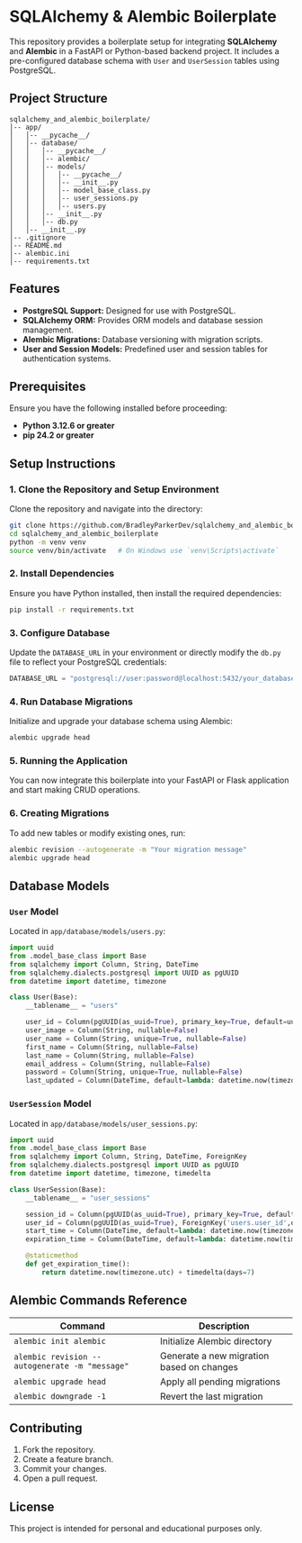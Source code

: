 SQLAlchemy & Alembic Boilerplate
=================================

This repository provides a boilerplate setup for integrating **SQLAlchemy** and **Alembic** in a FastAPI or Python-based backend project. It includes a pre-configured database schema with `User` and `UserSession` tables using PostgreSQL.

## Project Structure

```
sqlalchemy_and_alembic_boilerplate/
│-- app/
│   │-- __pycache__/
│   │-- database/
│   │   │-- __pycache__/
│   │   │-- alembic/
│   │   │-- models/
│   │   │   │-- __pycache__/
│   │   │   │-- __init__.py
│   │   │   │-- model_base_class.py
│   │   │   │-- user_sessions.py
│   │   │   │-- users.py
│   │   │-- __init__.py
│   │   │-- db.py
│   │-- __init__.py
│-- .gitignore
│-- README.md
│-- alembic.ini
│-- requirements.txt
```

## Features

- **PostgreSQL Support:** Designed for use with PostgreSQL.
- **SQLAlchemy ORM:** Provides ORM models and database session management.
- **Alembic Migrations:** Database versioning with migration scripts.
- **User and Session Models:** Predefined user and session tables for authentication systems.

## Prerequisites

Ensure you have the following installed before proceeding:

- **Python 3.12.6 or greater**
- **pip 24.2 or greater**

## Setup Instructions

### 1. Clone the Repository and Setup Environment

Clone the repository and navigate into the directory:

```bash
git clone https://github.com/BradleyParkerDev/sqlalchemy_and_alembic_boilerplate.git
cd sqlalchemy_and_alembic_boilerplate
python -m venv venv
source venv/bin/activate   # On Windows use `venv\Scripts\activate`
```

### 2. Install Dependencies

Ensure you have Python installed, then install the required dependencies:

```bash
pip install -r requirements.txt
```

### 3. Configure Database

Update the `DATABASE_URL` in your environment or directly modify the `db.py` file to reflect your PostgreSQL credentials:

```python
DATABASE_URL = "postgresql://user:password@localhost:5432/your_database"
```

### 4. Run Database Migrations

Initialize and upgrade your database schema using Alembic:

```bash
alembic upgrade head
```

### 5. Running the Application

You can now integrate this boilerplate into your FastAPI or Flask application and start making CRUD operations.

### 6. Creating Migrations

To add new tables or modify existing ones, run:

```bash
alembic revision --autogenerate -m "Your migration message"
alembic upgrade head
```

## Database Models

### `User` Model
Located in `app/database/models/users.py`:

```python
import uuid
from .model_base_class import Base
from sqlalchemy import Column, String, DateTime
from sqlalchemy.dialects.postgresql import UUID as pgUUID
from datetime import datetime, timezone 

class User(Base):
    __tablename__ = "users"

    user_id = Column(pgUUID(as_uuid=True), primary_key=True, default=uuid.uuid4)
    user_image = Column(String, nullable=False)
    user_name = Column(String, unique=True, nullable=False)
    first_name = Column(String, nullable=False)
    last_name = Column(String, nullable=False)
    email_address = Column(String, nullable=False)
    password = Column(String, unique=True, nullable=False)
    last_updated = Column(DateTime, default=lambda: datetime.now(timezone.utc), nullable=False)
```

### `UserSession` Model
Located in `app/database/models/user_sessions.py`:

```python
import uuid
from .model_base_class import Base
from sqlalchemy import Column, String, DateTime, ForeignKey
from sqlalchemy.dialects.postgresql import UUID as pgUUID
from datetime import datetime, timezone, timedelta 

class UserSession(Base):
    __tablename__ = "user_sessions"

    session_id = Column(pgUUID(as_uuid=True), primary_key=True, default=uuid.uuid4)
    user_id = Column(pgUUID(as_uuid=True), ForeignKey('users.user_id',ondelete="CASCADE"), nullable=True)
    start_time = Column(DateTime, default=lambda: datetime.now(timezone.utc))
    expiration_time = Column(DateTime, default=lambda: datetime.now(timezone.utc) + timedelta(days=7))

    @staticmethod
    def get_expiration_time():
        return datetime.now(timezone.utc) + timedelta(days=7)
```

## Alembic Commands Reference

| Command                      | Description                                |
|------------------------------|--------------------------------------------|
| `alembic init alembic`        | Initialize Alembic directory               |
| `alembic revision --autogenerate -m "message"` | Generate a new migration based on changes |
| `alembic upgrade head`        | Apply all pending migrations               |
| `alembic downgrade -1`        | Revert the last migration                  |

## Contributing

1. Fork the repository.
2. Create a feature branch.
3. Commit your changes.
4. Open a pull request.

## License

This project is intended for personal and educational purposes only.

